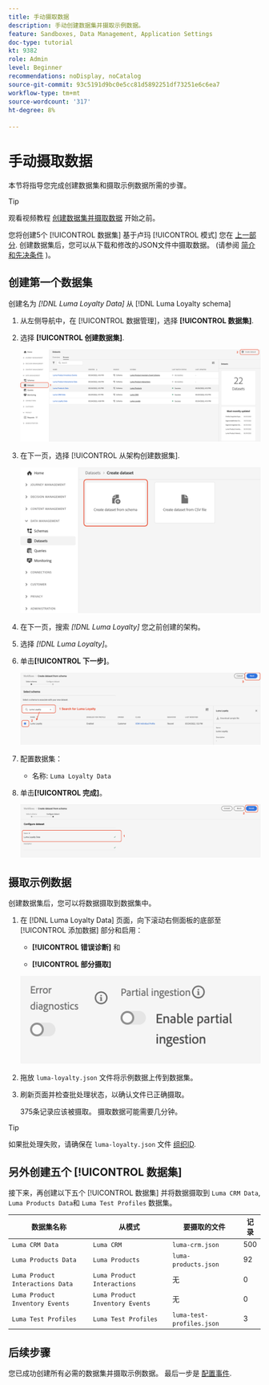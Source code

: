 ```yaml
---
title: 手动摄取数据
description: 手动创建数据集并摄取示例数据。
feature: Sandboxes, Data Management, Application Settings
doc-type: tutorial
kt: 9382
role: Admin
level: Beginner
recommendations: noDisplay, noCatalog
source-git-commit: 93c5191d9bc0e5cc81d5892251df73251e6c6ea7
workflow-type: tm+mt
source-wordcount: '317'
ht-degree: 8%

---
```



# 手动摄取数据

本节将指导您完成创建数据集和摄取示例数据所需的步骤。

>[!TIP]
>
> 观看视频教程 [创建数据集并摄取数据](/help/set-up-data/create-datasets-and-ingest-data.md) 开始之前。

您将创建5个 [!UICONTROL 数据集] 基于卢玛 [!UICONTROL 模式] 您在 [上一部分](/help/tutorial-configure-a-training-sandbox/manual-data-set-up.md). 创建数据集后，您可以从下载和修改的JSON文件中摄取数据。 (请参阅 [简介和先决条件](/help/tutorial-configure-a-training-sandbox/introduction-and-prerequisites.md) )。

## 创建第一个数据集

创建名为 *[!DNL Luma Loyalty Data]* 从 [!DNL Luma Loyalty schema]

1. 从左侧导航中，在 [!UICONTROL 数据管理]，选择 **[!UICONTROL 数据集]**.

1. 选择 **[!UICONTROL 创建数据集]**.

   ![创建数据集](assets/create-dataset.png)

1. 在下一页，选择 [!UICONTROL 从架构创建数据集].

   ![从架构创建数据集](assets/create-dataset-from-schema.png)

1. 在下一页，搜索 *[!DNL Luma Loyalty]* 您之前创建的架构。

1. 选择 *[!DNL Luma Loyalty]*。

1. 单击&#x200B;**[!UICONTROL 下一步]**。

   ![搜索并选择架构](assets/create-dataset-select-schema.png)

1. 配置数据集：

   * 名称: `Luma Loyalty Data`

1. 单击&#x200B;**[!UICONTROL 完成]**。

   ![配置数据集](assets/create-dataset-configure.png)

## 摄取示例数据

创建数据集后，您可以将数据摄取到数据集中。

1. 在 [!DNL Luma Loyalty Data] 页面，向下滚动右侧面板的底部至 [!UICONTROL 添加数据] 部分和启用：

   * **[!UICONTROL 错误诊断]** 和

   * **[!UICONTROL 部分摄取]**

   ![摄取数据](assets/ingest-data.png)

1. 拖放 `luma-loyalty.json` 文件将示例数据上传到数据集。

1. 刷新页面并检查批处理状态，以确认文件已正确摄取。

   375条记录应该被摄取。 摄取数据可能需要几分钟。

>[!TIP]
>
>如果批处理失败，请确保在 `luma-loyalty.json` 文件 [组织ID](https://experienceleague.adobe.com/docs/core-services/interface/administration/organizations.html?lang=zh-Hans).

## 另外创建五个 [!UICONTROL 数据集]

接下来，再创建以下五个 [!UICONTROL 数据集] 并将数据摄取到 `Luma CRM Data`, `Luma Products Data`和 `Luma Test Profiles` 数据集。

| 数据集名称 | 从模式 | 要摄取的文件 | 记录 |
| -----| ------ | -------| ------- |
| `Luma CRM Data` | `Luma CRM` | `luma-crm.json` | 500 |
| `Luma Products Data` | `Luma Products` | `luma-products.json` | 92 |
| `Luma Product Interactions Data` | `Luma Product Interactions` | 无 | 0 |
| `Luma Product Inventory Events` | `Luma Product Inventory Events` | 无 | 0 |
| `Luma Test Profiles` | `Luma Test Profiles` | `luma-test-profiles.json` | 3 |

## 后续步骤

您已成功创建所有必需的数据集并摄取示例数据。 最后一步是 [配置事件](/help/tutorial-configure-a-training-sandbox/configure-events.md).
